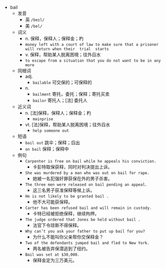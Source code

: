 - bail
  - 发音
    - 英 `/beɪl/`
    - 美 `/bel/`
  - 词义
    - n. 保释，保释人；保释金；杓
    - `money left with a court of law to make sure that a prisoner will return when their  trial  starts`
    - v. 保释，帮助某人脱离困境；往外舀水
    - `to escape from a situation that you do not want to be in any more`
  - 同根词
    - adj.
      - `bailable` 可交保的；可保释的
    - n.
      - `bailment` 寄托，委托；保释；寄托买卖
      - `bailor` 寄托人；[法] 委托人
  - 近义词
    - n. [法]保释，保释人；保释金；杓
      - `mainprise`
    - vt. [法]保释，帮助某人脱离困境；往外舀水
      - `help someone out`
  - 短语
    - `bail out` 跳伞；保释；舀出 
    - `on bail` 保释；保释中 
  - 例句
    - `Carpenter is free on bail while he appeals his conviction.`
      - 卡彭特取保获释，同时对判决提出上诉。
    - `She was murdered by a man who was out on bail for rape.`
      - 她被一名犯强奸罪获保在外的男子杀害。
    - `The three men were released on bail pending an appeal.`
      - 这三名男子获准保释等候上诉。
    - `He is not likely to be granted bail .`
      - 他不大可能获保释。
    - `Carter has been refused bail and will remain in custody.`
      - 卡特已经被拒绝保释，继续拘押。
    - `The judge ordered that Jones be held without bail .`
      - 法官下令琼斯不得保释。
    - `Why can’t you ask your father to put up bail for you?`
      - 为什么不能叫你父亲帮你交保释金？
    - `Two of the defendants jumped bail and fled to New York.`
      - 两名被告弃保潜逃到了纽约。
    - `Bail was set at $30,000.`
      - 保释金定为三万美元。

